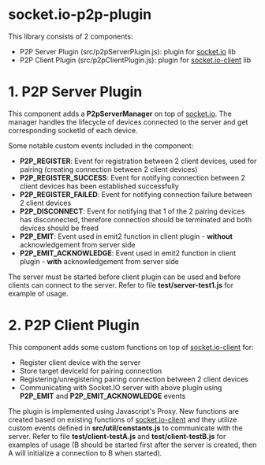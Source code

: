 # socket.io-p2p-plugin

This library consists of 2 components:
  - P2P Server Plugin (src/p2pServerPlugin.js): plugin for [socket.io](https://www.npmjs.com/package/socket.io) lib
  - P2P Client Plugin (src/p2pClientPlugin.js): plugin for [socket.io-client](https://www.npmjs.com/package/socket.io-client) lib

# 1. P2P Server Plugin
This component adds a **P2pServerManager** on top of [socket.io](https://www.npmjs.com/package/socket.io). The manager handles the lifecycle of devices connected to the server and get corresponding socketId of each device.

Some notable custom events included in the component:
- **P2P_REGISTER**: Event for registration between 2 client devices, used for pairing (creating connection between 2 client devices)
- **P2P_REGISTER_SUCCESS**: Event for notifying connection between 2 client devices has been established successfully
- **P2P_REGISTER_FAILED**: Event for notifying connection failure between 2 client devices
- **P2P_DISCONNECT**: Event for notifying that 1 of the 2 pairing devices has disconnected, therefore connection should be terminated and both devices should be freed
- **P2P_EMIT**: Event used in emit2 function in client plugin - **without** acknowledgement from server side
- **P2P_EMIT_ACKNOWLEDGE**: Event used in emit2 function in client plugin - **with** acknowledgement from server side

The server must be started before client plugin can be used and before clients can connect to the server.
Refer to file **test/server-test1.js** for example of usage.

# 2. P2P Client Plugin
This component adds some custom functions on top of [socket.io-client](https://www.npmjs.com/package/socket.io-client) for:
- Register client device with the server
- Store target deviceId for pairing connection
- Registering/unregistering pairing connection between 2 client devices
- Communicating with Socket.IO server with above plugin using **P2P_EMIT** and **P2P_EMIT_ACKNOWLEDGE** events

The plugin is implemented using Javascript's Proxy. New functions are created based on existing functions of [socket.io-client](https://www.npmjs.com/package/socket.io-client)  and they utilize custom events defined in **src/util/constants.js** to communicate with the server.
Refer to file **test/client-testA.js** and **test/client-testB.js** for examples of usage (B should be started first after the server is created, then A will initialize a connection to B when started).
